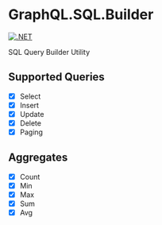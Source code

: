# GraphQL.SQL.Builder
[![.NET](https://github.com/jodendaal/GraphQL.SQL.Builder/actions/workflows/dotnet.yml/badge.svg)](https://github.com/jodendaal/GraphQL.SQL.Builder/actions/workflows/dotnet.yml)

SQL Query Builder Utility

## Supported Queries
-   [x] Select
-   [x] Insert
-   [x] Update
-   [x] Delete
-   [x] Paging

## Aggregates
-   [x] Count 
-   [x] Min
-   [x] Max
-   [x] Sum
-   [x] Avg
